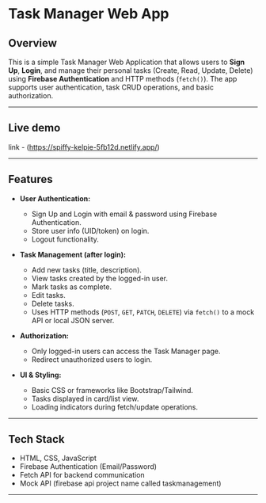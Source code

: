# Task Manager Web App

## Overview
This is a simple Task Manager Web Application that allows users to **Sign Up**, **Login**, and manage their personal tasks (Create, Read, Update, Delete) using **Firebase Authentication** and HTTP methods (`fetch()`). The app supports user authentication, task CRUD operations, and basic authorization.

---
## Live demo
link - (https://spiffy-kelpie-5fb12d.netlify.app/)

---

## Features

- **User Authentication:**
  - Sign Up and Login with email & password using Firebase Authentication.
  - Store user info (UID/token) on login.
  - Logout functionality.

- **Task Management (after login):**
  - Add new tasks (title, description).
  - View tasks created by the logged-in user.
  - Mark tasks as complete.
  - Edit tasks.
  - Delete tasks.
  - Uses HTTP methods (`POST`, `GET`, `PATCH`, `DELETE`) via `fetch()` to a mock API or local JSON server.

- **Authorization:**
  - Only logged-in users can access the Task Manager page.
  - Redirect unauthorized users to login.

- **UI & Styling:**
  - Basic CSS or frameworks like Bootstrap/Tailwind.
  - Tasks displayed in card/list view.
  - Loading indicators during fetch/update operations.

---

## Tech Stack

- HTML, CSS, JavaScript
- Firebase Authentication (Email/Password)
- Fetch API for backend communication
- Mock API (firebase api project name called taskmanagement)

---


